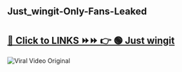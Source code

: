 
 ## Just_wingit-Only-Fans-Leaked

# <h2><a href="https://clipsfans.com/Just_wingit&ref=git">🔗 Click to LINKS ⏩⏩ 👉 🟢 Just wingit </a></h2>

<a href="https://clipsfans.com/Just_wingit&ref=git" rel="nofollow" data-target="animated-image.originalLink"><img src="https://i.ibb.co.com/xMMVF88/686577567.gif" alt="Viral Video Original" style="max-width: 100%; display: inline-block;" data-target="animated-image.originalImage"></a>

